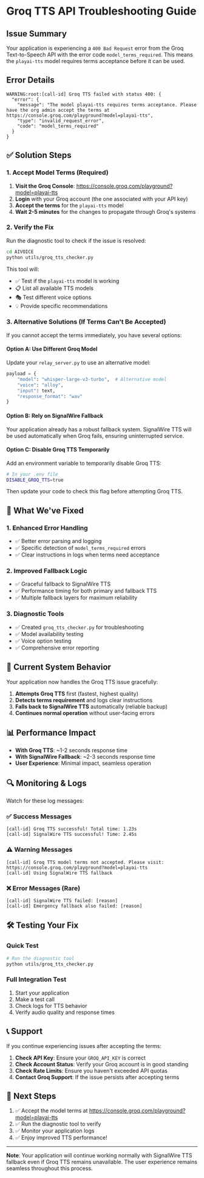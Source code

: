 # Groq TTS API Troubleshooting Guide

## Issue Summary
Your application is experiencing a `400 Bad Request` error from the Groq Text-to-Speech API with the error code `model_terms_required`. This means the `playai-tts` model requires terms acceptance before it can be used.

## Error Details
```
WARNING:root:[call-id] Groq TTS failed with status 400: {
  "error": {
    "message": "The model playai-tts requires terms acceptance. Please have the org admin accept the terms at https://console.groq.com/playground?model=playai-tts",
    "type": "invalid_request_error",
    "code": "model_terms_required"
  }
}
```

## ✅ Solution Steps

### 1. Accept Model Terms (Required)
1. **Visit the Groq Console**: https://console.groq.com/playground?model=playai-tts
2. **Login** with your Groq account (the one associated with your API key)
3. **Accept the terms** for the `playai-tts` model
4. **Wait 2-5 minutes** for the changes to propagate through Groq's systems

### 2. Verify the Fix
Run the diagnostic tool to check if the issue is resolved:

```bash
cd AIVOICE
python utils/groq_tts_checker.py
```

This tool will:
- ✅ Test if the `playai-tts` model is working
- 📋 List all available TTS models
- 🎭 Test different voice options
- 💡 Provide specific recommendations

### 3. Alternative Solutions (If Terms Can't Be Accepted)

If you cannot accept the terms immediately, you have several options:

#### Option A: Use Different Groq Model
Update your `relay_server.py` to use an alternative model:

```python
payload = {
    "model": "whisper-large-v3-turbo",  # Alternative model
    "voice": "alloy",
    "input": text,
    "response_format": "wav"
}
```

#### Option B: Rely on SignalWire Fallback
Your application already has a robust fallback system. SignalWire TTS will be used automatically when Groq fails, ensuring uninterrupted service.

#### Option C: Disable Groq TTS Temporarily
Add an environment variable to temporarily disable Groq TTS:

```bash
# In your .env file
DISABLE_GROQ_TTS=true
```

Then update your code to check this flag before attempting Groq TTS.

## 🔧 What We've Fixed

### 1. Enhanced Error Handling
- ✅ Better error parsing and logging
- ✅ Specific detection of `model_terms_required` errors
- ✅ Clear instructions in logs when terms need acceptance

### 2. Improved Fallback Logic
- ✅ Graceful fallback to SignalWire TTS
- ✅ Performance timing for both primary and fallback TTS
- ✅ Multiple fallback layers for maximum reliability

### 3. Diagnostic Tools
- ✅ Created `groq_tts_checker.py` for troubleshooting
- ✅ Model availability testing
- ✅ Voice option testing
- ✅ Comprehensive error reporting

## 🚀 Current System Behavior

Your application now handles the Groq TTS issue gracefully:

1. **Attempts Groq TTS** first (fastest, highest quality)
2. **Detects terms requirement** and logs clear instructions
3. **Falls back to SignalWire TTS** automatically (reliable backup)
4. **Continues normal operation** without user-facing errors

## 📊 Performance Impact

- **With Groq TTS**: ~1-2 seconds response time
- **With SignalWire Fallback**: ~2-3 seconds response time
- **User Experience**: Minimal impact, seamless operation

## 🔍 Monitoring & Logs

Watch for these log messages:

### ✅ Success Messages
```
[call-id] Groq TTS successful! Total time: 1.23s
[call-id] SignalWire TTS successful! Time: 2.45s
```

### ⚠️ Warning Messages
```
[call-id] Groq TTS model terms not accepted. Please visit: https://console.groq.com/playground?model=playai-tts
[call-id] Using SignalWire TTS fallback
```

### ❌ Error Messages (Rare)
```
[call-id] SignalWire TTS failed: [reason]
[call-id] Emergency fallback also failed: [reason]
```

## 🛠️ Testing Your Fix

### Quick Test
```bash
# Run the diagnostic tool
python utils/groq_tts_checker.py
```

### Full Integration Test
1. Start your application
2. Make a test call
3. Check logs for TTS behavior
4. Verify audio quality and response times

## 📞 Support

If you continue experiencing issues after accepting the terms:

1. **Check API Key**: Ensure your `GROQ_API_KEY` is correct
2. **Check Account Status**: Verify your Groq account is in good standing
3. **Check Rate Limits**: Ensure you haven't exceeded API quotas
4. **Contact Groq Support**: If the issue persists after accepting terms

## 🎯 Next Steps

1. ✅ Accept the model terms at https://console.groq.com/playground?model=playai-tts
2. ✅ Run the diagnostic tool to verify
3. ✅ Monitor your application logs
4. ✅ Enjoy improved TTS performance!

---

**Note**: Your application will continue working normally with SignalWire TTS fallback even if Groq TTS remains unavailable. The user experience remains seamless throughout this process.
